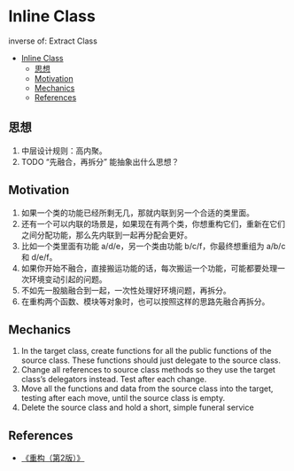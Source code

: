 # Inline Class

inverse of: Extract Class


<!-- TOC -->

- [Inline Class](#inline-class)
    - [思想](#思想)
    - [Motivation](#motivation)
    - [Mechanics](#mechanics)
    - [References](#references)

<!-- /TOC -->


## 思想
1. 中层设计规则：高内聚。
2. TODO  “先融合，再拆分” 能抽象出什么思想？


## Motivation
1. 如果一个类的功能已经所剩无几，那就内联到另一个合适的类里面。
2. 还有一个可以内联的场景是，如果现在有两个类，你想重构它们，重新在它们之间分配功能，那么先内联到一起再分配会更好。
4. 比如一个类里面有功能 a/d/e，另一个类由功能 b/c/f，你最终想重组为 a/b/c 和 d/e/f。
5. 如果你开始不融合，直接搬运功能的话，每次搬运一个功能，可能都要处理一次环境变动引起的问题。
6. 不如先一股脑融合到一起，一次性处理好环境问题，再拆分。
7. 在重构两个函数、模块等对象时，也可以按照这样的思路先融合再拆分。


## Mechanics
1. In the target class, create functions for all the public functions of the source class. These functions should just delegate to the source class. 
2. Change all references to source class methods so they use the target class’s delegators instead. Test after each change.
3. Move all the functions and data from the source class into the target, testing after each move, until the source class is empty. 
4. Delete the source class and hold a short, simple funeral service


## References
* [《重构（第2版）》](https://book.douban.com/subject/33400354/)
